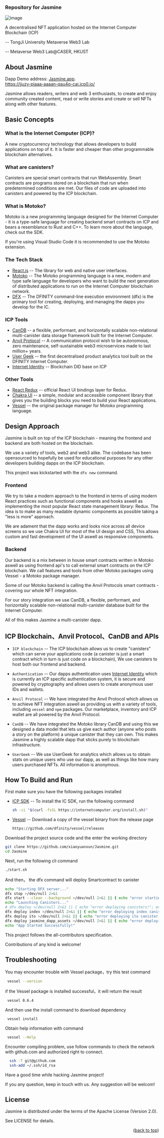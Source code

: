 <h3 align="left">Repository for Jasmine</h3>

![image](https://github.com/xiaoyuanxun/Jasmine/assets/53613219/0df3f056-a8cb-411b-b7d6-0fa8c9784298)

<div align="center" id="top">
  <p align="left">
    A decentralised NFT application hosted on the Internet Computer Blockchain (ICP)
  </p>
  <p align="left">
    -- TongJi University Metaverse Web3 Lab
  </p>
   <p align="left">
    -- Metaverse Web3 Lab@CASER, HKUST 
  </p>
  
</div>


## About Jasmine

Dapp Demo address: [Jasmine.app](https://jasmine.app).  
https://jjuzy-piaaa-aaaan-qau4q-cai.icp0.io/

Jasmine allows readers, writers and web 3 enthusiasts, to create and enjoy community created content, read or write stories and create or sell NFTs along with other features.

## Basic Concepts
### What is the Internet Computer (ICP)?
A new cryptocurrency technology that allows developers to build applications on top of it. It is faster and cheaper than other programmable blockchain alternatives.

### What are canisters?
Canisters are special smart contracts that run WebAssembly. Smart contracts are programs stored on a blockchain that run when predetermined conditions are met. Our files of code are uploaded into canisters and powered by the ICP blockchain.

### What is Motoko?
Motoko is a new programming language designed for the Internet Computer - it is a type-safe language for creating backend smart contracts on ICP and bears a resemblance to Rust and C++. To learn more about the language, check out the SDK.

If you're using Visual Studio Code it is recommended to use the Motoko extension.

### The Tech Stack

* [React.js](https://reactjs.org/)  -- The library for web and native user interfaces.
* [Motoko](https://internetcomputer.org/docs/current/developer-docs/build/languages/motoko/)  -- The Motoko programming language is a new, modern and type safe language for developers who want to build the next generation of distributed applications to run on the Internet Computer blockchain network. 
* [DFX](https://internetcomputer.org/docs/current/references/cli-reference/dfx-parent/) -- The DFINITY command-line execution environment (dfx) is the primary tool for creating, deploying, and managing the dapps you develop for the IC.

### ICP Tools

* [CanDB](https://github.com/canscale/CanDB)    -- a flexible, performant, and horizontally scalable non-relational multi-canister data storage framework built for the Internet Computer.
* [Anvil Protocol](https://docs.nftanvil.com/docs/sdk/js)  -- A communication protocol wish to be autonomous, zero maintenance, self-sustainable web3 microservices made to last million+ years.
* [User Geek](https://usergeek.app/)   -- the first decentralised product analytics tool
built on the DFINITY Internet Computer.
* [Internet Identity](https://internetcomputer.org/docs/current/tokenomics/identity-auth/what-is-ic-identity/)  -- Blockchain DID base on ICP

### Other Tools

* [React Redux](https://react-redux.js.org/)   -- official React UI bindings layer for Redux.
* [Chakra UI](https://chakra-ui.com/)          -- a simple, modular and accessible component library that gives you the building blocks you need to build your React applications.
* [Vessel](https://github.com/dfinity/vessel)  -- the original package manager for Motoko programming language.

## Design Approach

Jasmine is built on top of the ICP blockchain - meaning the frontend and backend are both hosted on the blockchain. 

We use a variety of tools, web2 and web3 alike. The codebase has been opensourced to hopefully be used for educational purposes for any other developers building dapps on the ICP blockchain. 

This project was kickstarted with the `dfx new` command. 

### Frontend

We try to take a modern approach to the frontend in terms of using modern React practices such as functional components and hooks aswell as implementing the most popular React state management library: Redux. The idea is to make as many readable dynamic components as possible taking a "less is more" approach. 

We are adament that the dapp works and looks nice across all device screens so we use Chakra UI for most of the UI design and CSS, This allows custom and fast development of the UI aswell as responsive components.

### Backend

Our backend is a mix between in house smart contracts written in Motoko aswell as using frontend api's to call external smart contracts on the ICP blockchain. We call features and tools from other Motoko packages using Vessel - a Motoko package manager. 

Some of our Motoko backend is calling the Anvil Protocols smart contracts - covering our whole NFT integration. 

For our story integration we use CanDB, a flexible, performant, and horizontally scalable non-relational multi-canister database built for the Internet Computer. 

All of this makes Jasmine a multi-canister dapp.

## ICP Blockchain、Anvil Protocol、CanDB and APIs

- `ICP blockchain`  -- The ICP blockchain allows us to create "canisters" which can serve your applications code (a canister is just a smart contract which in turn is just code on a blockchain), We use canisters to host both our frontend and backend. 

- `Authentication` -- Our dapps authentication uses [Internet Identity](https://internetcomputer.org/docs/current/tokenomics/identity-auth/what-is-ic-identity/) which is currently an ICP specific authentication system, it is secure and powered by cryptography and allows users to create anonymous user IDs and wallets. 

- `Anvil Protocol`  -- We have integrated the Anvil Protocol which allows us to achieve NFT integration aswell as providing us with a variety of tools, including `vessel` and `npm` packages. Our marketplace, inventory and ICP wallet are all powered by the Anvil Protocol. 

- `CanDB`  -- We have integrated the Motoko library CanDB and using this we designed a data model that lets us give each author (anyone who posts a story on the platform) a unique canister that they can own. This makes Jasmine a highly scalable dapp that sticks purely to blockchain infrastructure. 

- `UserGeek`  -- We use UserGeek for analytics which allows us to obtain stats on unique users who use our dapp, as well as things like how many users purchased NFTs. All information is anonymous.

## How To Build and Run

First make sure you have the following packages installed

- [ICP SDK](https://internetcomputer.org/docs/current/developer-docs/setup/install/)
   -- To install the IC SDK, run the following command
  ```bash
  sh -ci "$(curl -fsSL https://internetcomputer.org/install.sh)"
  ```

- [Vessel](https://github.com/dfinity/vessel)
   -- Download a copy of the vessel binary from the release page
  ```bash
  https://github.com/dfinity/vessel/releases
  ```
Download the project source code and the enter the working directory
```bash
git clone https://github.com/xiaoyuanxun/Jasmine.git
cd Jasmine
```
Next, run the following cli command
```bash
./start.sh
```
And then， the dfx command will deploy Smartcontract to canister
```bash
echo "Starting DFX server..."
dfx stop >/dev/null 2>&1
dfx start --clean --background >/dev/null 2>&1 || { echo "error starting server!"; exit 1; }
echo "Launching Canisters..."
# dfx deploy >/dev/null 2>&1 || { echo "error deploying canisters!"; exit 1; }
dfx deploy index >/dev/null 2>&1 || { echo "error deploying index canister!"; exit 1; }
dfx deploy ito >/dev/null 2>&1 || { echo "error deploying ito canister!"; exit 1; }
dfx deploy jasmine_dapp_assets >/dev/null 2>&1 || { echo "error deploying frontend canister!"; exit 1; }
echo "App Started Successfully!"
```

This project follows the all-contributors specification. 
 <p align="left"> Contributions of any kind is welcome! </p>

## Troubleshooting
You may encounter trouble with Vessel package，try this test command
 ```bash
  vessel --version
 ```
if the Vessel package is installed successful，it will return the result
```bash
 vessel 0.6.4
```
And then use the install command to download dependency
```bash
 vessel install
```
Obtain help information with command
```bash
 vessel --Help
```
Encounter compiling problem, use follow commands to check the network with github.com and authorized right to connect.
```bash
  ssh -T git@github.com
  ssh-add ~/.ssh/id_rsa
```
Have a good time while hacking Jasmine project! 
<p>If you any question, keep in touch with us. Any suggestion will be welcom!<p>

## License
Jasmine is distributed under the terms of the Apache License (Version 2.0).

See LICENSE for details.

<p align="right">(<a href="#top">back to top</a>)</p>
